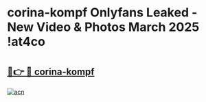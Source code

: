 # corina-kompf Onlyfans Leaked - New Video & Photos March 2025 !at4co

# <h2><a href="https://wsq05h.iuczelnia.edu.pl?title=corina-kompf&ref=at4co">🔗👉 🔴 corina-kompf</a></h2>

[![acn](https://github.com/user-attachments/assets/0f9c940e-d8b0-45ae-aac7-cd30a18b3e1c)](https://wsq05h.iuczelnia.edu.pl?title=corina-kompf&ref=at4co)

